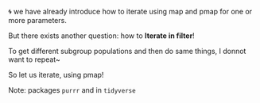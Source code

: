 🌀 we have already introduce how to iterate using map and pmap for one or more parameters.


But there exists another question: how to **Iterate in filter**!


To get different subgroup populations and then do same things, I donnot want to repeat~


So let us iterate, using pmap!   

Note: packages `purrr` and in `tidyverse`  

